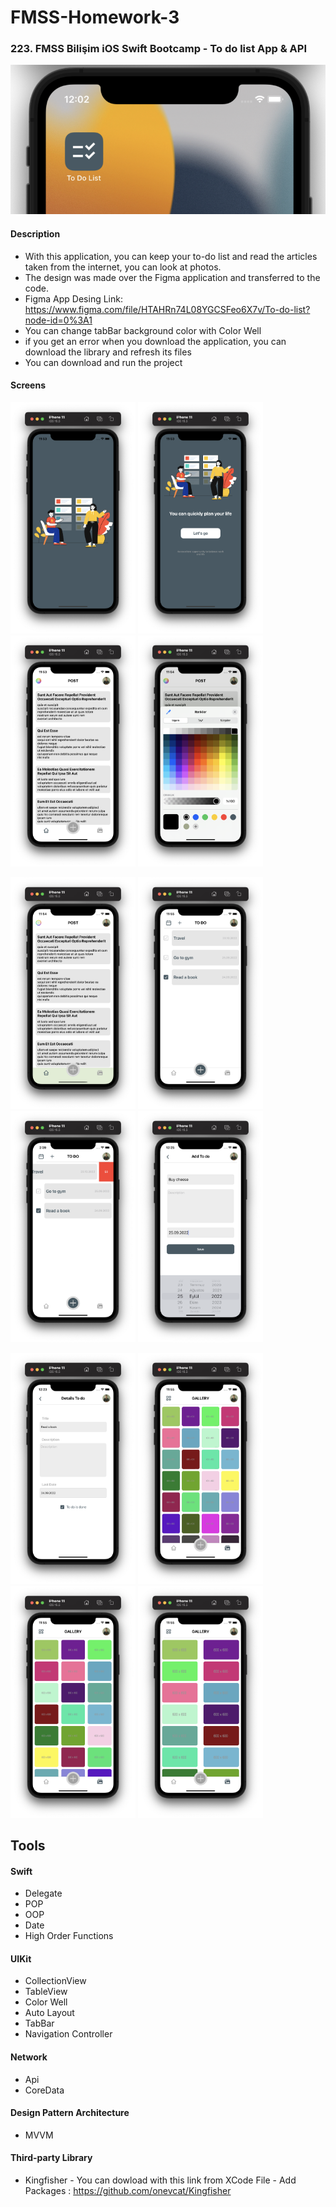 # FMSS-Homework-3

### 223. FMSS Bilişim iOS Swift Bootcamp - To do list App & API 

![Simulator](https://github.com/FMSS-IOS-Patika-Bootcamp/homework-3-berkayyalcn21/blob/main/images/appIcon.png)


#### Description
- With this application, you can keep your to-do list and read the articles taken from the internet, you can look at photos.
- The design was made over the Figma application and transferred to the code.
- Figma App Desing Link: https://www.figma.com/file/HTAHRn74L08YGCSFeo6X7v/To-do-list?node-id=0%3A1
- You can change tabBar background color with Color Well
- if you get an error when you download the application, you can download the library and refresh its files
- You can download and run the project

#### Screens
<img src="https://github.com/FMSS-IOS-Patika-Bootcamp/homework-3-berkayyalcn21/blob/main/images/welcome.png" width="200" /> <img 
src="https://github.com/FMSS-IOS-Patika-Bootcamp/homework-3-berkayyalcn21/blob/main/images/firstPage.png" width="200" /> <img 
src="https://github.com/FMSS-IOS-Patika-Bootcamp/homework-3-berkayyalcn21/blob/main/images/home.png" width="200" /> <img 
src="https://github.com/FMSS-IOS-Patika-Bootcamp/homework-3-berkayyalcn21/blob/main/images/homeColor.png" width="200" /> 

<img src="https://github.com/FMSS-IOS-Patika-Bootcamp/homework-3-berkayyalcn21/blob/main/images/home-2.png" width="200" /> <img 
src="https://github.com/FMSS-IOS-Patika-Bootcamp/homework-3-berkayyalcn21/blob/main/images/todos.png" width="200" /> <img
src="https://github.com/FMSS-IOS-Patika-Bootcamp/homework-3-berkayyalcn21/blob/main/images/deleteTodo.png" width="200" /> <img
src="https://github.com/FMSS-IOS-Patika-Bootcamp/homework-3-berkayyalcn21/blob/main/images/addTodo.png" width="200" /> 

<img src="https://github.com/FMSS-IOS-Patika-Bootcamp/homework-3-berkayyalcn21/blob/main/images/detailsTodo.png" width="200" /> <img 
src="https://github.com/FMSS-IOS-Patika-Bootcamp/homework-3-berkayyalcn21/blob/main/images/gallery-1.png" width="200" /> <img 
src="https://github.com/FMSS-IOS-Patika-Bootcamp/homework-3-berkayyalcn21/blob/main/images/gallery-3.png" width="200" /> <img 
src="https://github.com/FMSS-IOS-Patika-Bootcamp/homework-3-berkayyalcn21/blob/main/images/gallery-2.png" width="200" />


## Tools

#### Swift
  - Delegate
  - POP
  - OOP
  - Date
  - High Order Functions
  
#### UIKit
  - CollectionView
  - TableView
  - Color Well
  - Auto Layout
  - TabBar
  - Navigation Controller
  
#### Network
  - Api
  - CoreData
  
#### Design Pattern Architecture
  - MVVM 

#### Third-party Library
  - Kingfisher - You can dowload with this link from XCode File - Add Packages : https://github.com/onevcat/Kingfisher
